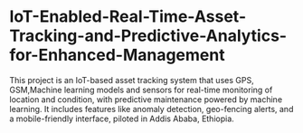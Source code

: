 # IoT-Enabled-Real-Time-Asset-Tracking-and-Predictive-Analytics-for-Enhanced-Management
This project is an IoT-based asset tracking system that uses GPS, GSM,Machine learning models and sensors for real-time monitoring of location and condition, with predictive maintenance powered by machine learning. It includes features like anomaly detection, geo-fencing alerts, and a mobile-friendly interface, piloted in Addis Ababa, Ethiopia.
